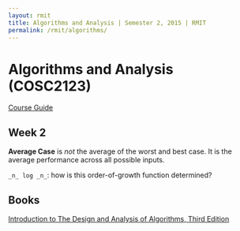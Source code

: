 ```yaml
---
layout: rmit
title: Algorithms and Analysis | Semester 2, 2015 | RMIT
permalink: /rmit/algorithms/
---
```


# Algorithms and Analysis (COSC2123)

[Course Guide](http://www1.rmit.edu.au/courses/cosc21231450)

## Week 2

__Average Case__ is _not_ the average of the worst and best case. It is the average performance across all possible inputs.

`_n_ log _n_`: how is this order-of-growth function determined?


## Books

[Introduction to The Design and Analysis of Algorithms, Third Edition](/rmit/books/design-and-analysis-of-algorithms/)